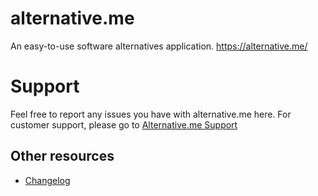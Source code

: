 # alternative.me

An easy-to-use software alternatives application. https://alternative.me/

# Support

Feel free to report any issues you have with alternative.me here. For customer support, please go to [Alternative.me Support](https://alternative.me/support/)


## Other resources
* [Changelog](https://github.com/strawpoll/strawpoll/wiki/Changelog)
